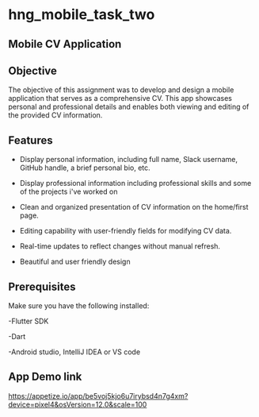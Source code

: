 # hng_mobile_task_two

## Mobile CV Application

## Objective
The objective of this assignment was to develop and design a mobile application that serves as a comprehensive CV. This app showcases personal and professional details and enables both viewing and editing of the provided CV information.

## Features
- Display personal information, including full name, Slack username, GitHub handle, a brief personal bio, etc.

- Display professional information including professional skills and some of the projects i've worked on

- Clean and organized presentation of CV information on the home/first page.

- Editing capability with user-friendly fields for modifying CV data.

- Real-time updates to reflect changes without manual refresh.

- Beautiful and user friendly design

## Prerequisites

Make sure you have the following installed:

-Flutter SDK

-Dart

-Android studio, IntelliJ IDEA or VS code

## App Demo link
https://appetize.io/app/be5voj5kjo6u7irybsd4n7g4xm?device=pixel4&osVersion=12.0&scale=100